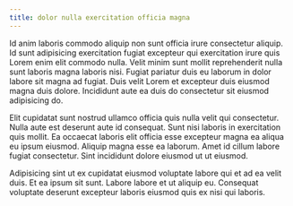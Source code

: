 ```yaml
---
title: dolor nulla exercitation officia magna
---
```


Id anim laboris commodo aliquip non sunt officia irure consectetur aliquip. Id sunt adipisicing exercitation fugiat excepteur qui exercitation irure quis Lorem enim elit commodo nulla. Velit minim sunt mollit reprehenderit nulla sunt laboris magna laboris nisi. Fugiat pariatur duis eu laborum in dolor labore sit magna ad fugiat. Duis velit Lorem et excepteur duis eiusmod magna duis dolore. Incididunt aute ea duis do consectetur sit eiusmod adipisicing do.

Elit cupidatat sunt nostrud ullamco officia quis nulla velit qui consectetur. Nulla aute est deserunt aute id consequat. Sunt nisi laboris in exercitation quis mollit. Ea occaecat laboris elit officia esse excepteur magna ea aliqua eu ipsum eiusmod. Aliquip magna esse ea laborum. Amet id cillum labore fugiat consectetur. Sint incididunt dolore eiusmod ut ut eiusmod.

Adipisicing sint ut ex cupidatat eiusmod voluptate labore qui et ad ea velit duis. Et ea ipsum sit sunt. Labore labore et ut aliquip eu. Consequat voluptate deserunt excepteur laboris eiusmod quis ex nisi qui laboris.